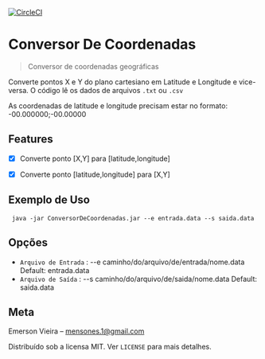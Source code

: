 [![CircleCI](https://circleci.com/gh/mensonones/ConversorDeCoordenadas.svg?style=svg)](https://circleci.com/gh/mensonones/ConversorDeCoordenadas)

# Conversor De Coordenadas
> Conversor de coordenadas geográficas

Converte pontos X e Y do plano cartesiano em Latitude e Longitude e vice-versa. O código lê os dados de arquivos ```.txt``` ou ```.csv``` 

As coordenadas de latitude e longitude precisam estar no formato: -00.000000;-00.00000


## Features

- [x] Converte ponto [X,Y] para [latitude,longitude]
- [x] Converte ponto [latitude,longitude] para [X,Y]


## Exemplo de Uso

```shell
 java -jar ConversorDeCoordenadas.jar --e entrada.data --s saida.data

```
## Opções

 * ``` Arquivo de Entrada ``` : --e caminho/do/arquivo/de/entrada/nome.data Default: entrada.data
 * ``` Arquivo de Saída ``` : --s caminho/do/arquivo/de/saida/nome.data Default: saida.data

## Meta

Emerson Vieira – mensones.1@gmail.com 

Distribuído sob a licensa MIT. Ver ``LICENSE`` para mais detalhes.

